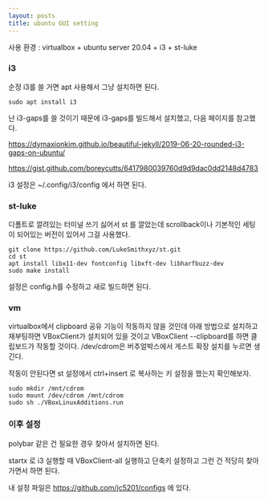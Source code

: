 ```yaml
---
layout: posts
title: ubuntu GUI setting
---
```


사용 환경 : virtualbox + ubuntu server 20.04 + i3 + st-luke

### i3

순정 i3를 쓸 거면 apt 사용해서 그냥 설치하면 된다.

```
sudo apt install i3
```

난 i3-gaps를 쓸 것이기 때문에 i3-gaps를 빌드해서 설치했고, 다음 페이지를 참고했다. 

https://dymaxionkim.github.io/beautiful-jekyll/2019-06-20-rounded-i3-gaps-on-ubuntu/

https://gist.github.com/boreycutts/6417980039760d9d9dac0dd2148d4783

i3 설정은 ~/.config/i3/config 에서 하면 된다.

### st-luke

디폴트로 깔려있는 터미널 쓰기 싫어서 st 를 깔았는데 scrollback이나 기본적인 세팅이 되어있는 버전이 있어서 그걸 사용했다.

```
git clone https://github.com/LukeSmithxyz/st.git
cd st
apt install libx11-dev fontconfig libxft-dev libharfbuzz-dev
sudo make install
```

설정은 config.h를 수정하고 새로 빌드하면 된다.

### vm

virtualbox에서 clipboard 공유 기능이 작동하지 않을 것인데 아래 방법으로 설치하고 재부팅하면 VBoxClient가 설치되어 있을 것이고 VBoxClient --clipboard를 하면 클립보드가 작동할 것이다. /dev/cdrom은 버추얼박스에서 게스트 확장 설치를 누르면 생긴다.

작동이 안된다면 st 설정에서 ctrl+insert 로 복사하는 키 설정을 했는지 확인해보자.

```
sudo mkdir /mnt/cdrom
sudo mount /dev/cdrom /mnt/cdrom 
sudo sh ./VBoxLinuxAdditions.run
```

### 이후 설정

polybar 같은 건 필요한 경우 찾아서 설치하면 된다.

startx 로 i3 실행할 때 VBoxClient-all 실행하고 단축키 설정하고 그런 건 적당히 찾아가면서 하면 된다.

내 설정 파일은 https://github.com/jc5201/configs 에 있다.





